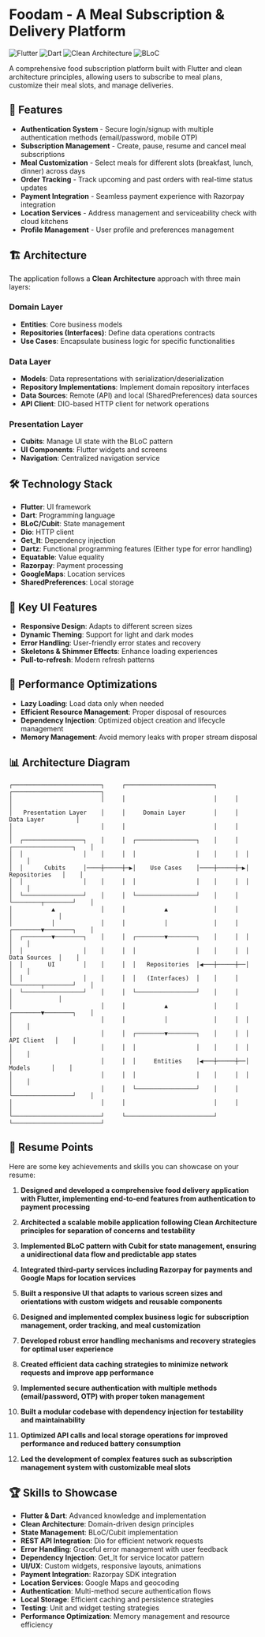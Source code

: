 # Foodam - A Meal Subscription & Delivery Platform

![Flutter](https://img.shields.io/badge/Flutter-3.7.0+-blue.svg)
![Dart](https://img.shields.io/badge/Dart-3.0.0+-blue.svg)
![Clean Architecture](https://img.shields.io/badge/Architecture-Clean-green.svg)
![BLoC](https://img.shields.io/badge/State_Management-BLoC/Cubit-purple.svg)

A comprehensive food subscription platform built with Flutter and clean architecture principles, allowing users to subscribe to meal plans, customize their meal slots, and manage deliveries.

## 🌟 Features

- **Authentication System** - Secure login/signup with multiple authentication methods (email/password, mobile OTP)
- **Subscription Management** - Create, pause, resume and cancel meal subscriptions
- **Meal Customization** - Select meals for different slots (breakfast, lunch, dinner) across days
- **Order Tracking** - Track upcoming and past orders with real-time status updates
- **Payment Integration** - Seamless payment experience with Razorpay integration
- **Location Services** - Address management and serviceability check with cloud kitchens
- **Profile Management** - User profile and preferences management

## 🏗️ Architecture

The application follows a **Clean Architecture** approach with three main layers:

### Domain Layer
- **Entities**: Core business models
- **Repositories (Interfaces)**: Define data operations contracts
- **Use Cases**: Encapsulate business logic for specific functionalities

### Data Layer
- **Models**: Data representations with serialization/deserialization
- **Repository Implementations**: Implement domain repository interfaces
- **Data Sources**: Remote (API) and local (SharedPreferences) data sources
- **API Client**: DIO-based HTTP client for network operations

### Presentation Layer
- **Cubits**: Manage UI state with the BLoC pattern
- **UI Components**: Flutter widgets and screens
- **Navigation**: Centralized navigation service

## 🛠️ Technology Stack

- **Flutter**: UI framework
- **Dart**: Programming language
- **BLoC/Cubit**: State management
- **Dio**: HTTP client
- **Get_It**: Dependency injection
- **Dartz**: Functional programming features (Either type for error handling)
- **Equatable**: Value equality
- **Razorpay**: Payment processing
- **GoogleMaps**: Location services
- **SharedPreferences**: Local storage

## 📱 Key UI Features

- **Responsive Design**: Adapts to different screen sizes
- **Dynamic Theming**: Support for light and dark modes
- **Error Handling**: User-friendly error states and recovery
- **Skeletons & Shimmer Effects**: Enhance loading experiences
- **Pull-to-refresh**: Modern refresh patterns

## 🚀 Performance Optimizations

- **Lazy Loading**: Load data only when needed
- **Efficient Resource Management**: Proper disposal of resources
- **Dependency Injection**: Optimized object creation and lifecycle management
- **Memory Management**: Avoid memory leaks with proper stream disposal

## 📊 Architecture Diagram

```
┌─────────────────────────┐     ┌─────────────────────────┐     ┌─────────────────────────┐
│                         │     │                         │     │                         │
│   Presentation Layer    │     │     Domain Layer        │     │      Data Layer         │
│                         │     │                         │     │                         │
│  ┌─────────────────┐    │     │  ┌─────────────────┐    │     │  ┌─────────────────┐    │
│  │                 │    │     │  │                 │    │     │  │                 │    │
│  │      Cubits     │────┼─────┼─▶│    Use Cases    │────┼─────┼─▶│  Repositories   │    │
│  │                 │    │     │  │                 │    │     │  │                 │    │
│  └─────────────────┘    │     │  └─────────────────┘    │     │  └────────┬────────┘    │
│           ▲             │     │           ▲             │     │           │             │
│           │             │     │           │             │     │  ┌────────▼────────┐    │
│  ┌────────▼────────┐    │     │  ┌────────▼────────┐    │     │  │                 │    │
│  │                 │    │     │  │                 │    │     │  │   Data Sources  │    │
│  │       UI        │    │     │  │   Repositories  │◀───┼─────┼──│                 │    │
│  │                 │    │     │  │   (Interfaces)  │    │     │  └────────┬────────┘    │
│  └─────────────────┘    │     │  └─────────────────┘    │     │           │             │
│                         │     │           ▲             │     │  ┌────────▼────────┐    │
│                         │     │           │             │     │  │                 │    │
│                         │     │  ┌────────▼────────┐    │     │  │    API Client   │    │
│                         │     │  │                 │    │     │  │                 │    │
│                         │     │  │     Entities    │◀───┼─────┼──│     Models      │    │
│                         │     │  │                 │    │     │  │                 │    │
│                         │     │  └─────────────────┘    │     │  └─────────────────┘    │
│                         │     │                         │     │                         │
└─────────────────────────┘     └─────────────────────────┘     └─────────────────────────┘
```

## 📝 Resume Points

Here are some key achievements and skills you can showcase on your resume:

1. **Designed and developed a comprehensive food delivery application with Flutter, implementing end-to-end features from authentication to payment processing**

2. **Architected a scalable mobile application following Clean Architecture principles for separation of concerns and testability**

3. **Implemented BLoC pattern with Cubit for state management, ensuring a unidirectional data flow and predictable app states**

4. **Integrated third-party services including Razorpay for payments and Google Maps for location services**

5. **Built a responsive UI that adapts to various screen sizes and orientations with custom widgets and reusable components**

6. **Designed and implemented complex business logic for subscription management, order tracking, and meal customization**

7. **Developed robust error handling mechanisms and recovery strategies for optimal user experience**

8. **Created efficient data caching strategies to minimize network requests and improve app performance**

9. **Implemented secure authentication with multiple methods (email/password, OTP) with proper token management**

10. **Built a modular codebase with dependency injection for testability and maintainability**

11. **Optimized API calls and local storage operations for improved performance and reduced battery consumption**

12. **Led the development of complex features such as subscription management system with customizable meal slots**

## 🏆 Skills to Showcase

- **Flutter & Dart**: Advanced knowledge and implementation
- **Clean Architecture**: Domain-driven design principles
- **State Management**: BLoC/Cubit implementation
- **REST API Integration**: Dio for efficient network requests
- **Error Handling**: Graceful error management with user feedback
- **Dependency Injection**: Get_It for service locator pattern
- **UI/UX**: Custom widgets, responsive layouts, animations
- **Payment Integration**: Razorpay SDK integration
- **Location Services**: Google Maps and geocoding
- **Authentication**: Multi-method secure authentication flows
- **Local Storage**: Efficient caching and persistence strategies
- **Testing**: Unit and widget testing strategies
- **Performance Optimization**: Memory management and resource efficiency
